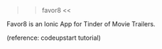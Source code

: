 >> favor8 <<

Favor8 is an Ionic App for Tinder of Movie Trailers.

(reference: codeupstart tutorial)
